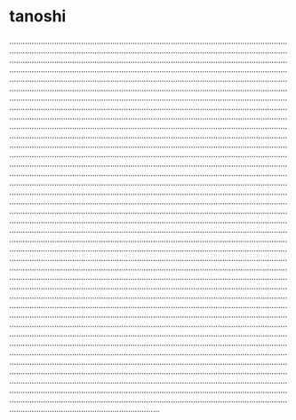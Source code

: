 # tanoshi

.......................................................................................................................................................................................................................................................................................................................................................................................................................................................................................................................................................................................................................................................................................................................................................................................................................................................................................................................................................................................................................................................................................................................................................................................................................................................................................................................................................................................................................................................................................................................................................................................................................................................................................................................................................................................................................................................................................................................................................................................................................................................................................................................................................................................................................................................................................................................................................................................................................................................................................................................................................................................................................................................................................................................................................................................................................................................................................................................................................................................................................................................................................................................................................................................................................................................................................................................................................................................................................................................................................................................................................................................................................................................................................................................................................................................................................................................................................................................................................................................................................................................................................................................................................................................................................................................................................................................................................................................................................................................................................................................................................................................................................................................................................................................................................................................................................................................................................................................................................................................................................................................................................................